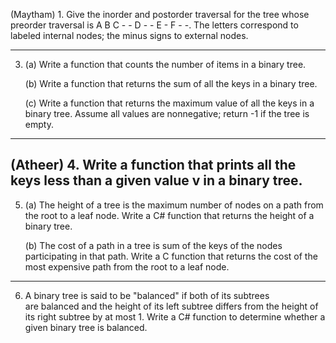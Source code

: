 (Maytham) 1. Give the inorder and postorder traversal for the tree whose preorder
    traversal is A B C - - D - - E - F - -.  The letters correspond to
    labeled internal nodes; the minus signs to external nodes.

---

 3. (a)  Write a function that counts the number of items in a binary tree.

    (b)  Write a function that returns the sum of all the keys in a binary tree.

    (c)  Write a function that returns the maximum value of all the keys in a binary
         tree. Assume all values are nonnegative; return -1 if the tree is empty.
		 
---

 (Atheer) 4. Write a function that prints all the keys less than a given value v
    in a binary tree. 
---
 5. (a)  The height of a tree is the maximum number of nodes on a path from the root
         to a leaf node. Write a C# function that returns the height of a binary tree.

    (b)  The cost of a path in a tree is sum of the keys of the nodes participating
         in that path. Write a C function that returns the cost of the most expensive
         path from the root to a leaf node.
---
 6. A binary tree is said to be "balanced" if both of its subtrees  
    are balanced and the height of its left subtree differs from the
    height of its right subtree by at most 1.  Write a C# function to
    determine whether a given binary tree is balanced.
    
